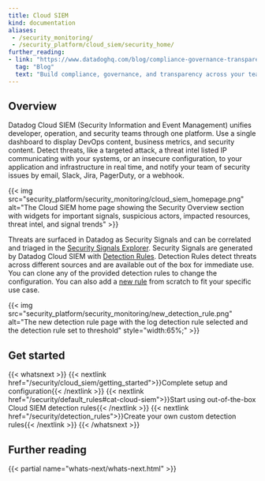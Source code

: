 ```yaml
---
title: Cloud SIEM
kind: documentation
aliases:
 - /security_monitoring/
 - /security_platform/cloud_siem/security_home/
further_reading:
- link: "https://www.datadoghq.com/blog/compliance-governance-transparency-with-datadog-audit-trail/"
  tag: "Blog"
  text: "Build compliance, governance, and transparency across your teams with Datadog Audit Trail"
---
```


## Overview

Datadog Cloud SIEM (Security Information and Event Management) unifies developer, operation, and security teams through one platform. Use a single dashboard to display DevOps content, business metrics, and security content. Detect threats, like a targeted attack, a threat intel listed IP communicating with your systems, or an insecure configuration, to your application and infrastructure in real time, and notify your team of security issues by email, Slack, Jira, PagerDuty, or a webhook.

{{< img src="security_platform/security_monitoring/cloud_siem_homepage.png" alt="The Cloud SIEM home page showing the Security Overview section with widgets for important signals, suspicious actors, impacted resources, threat intel, and signal trends" >}}

Threats are surfaced in Datadog as Security Signals and can be correlated and triaged in the [Security Signals Explorer][1]. Security Signals are generated by Datadog Cloud SIEM with [Detection Rules][2]. Detection Rules detect threats across different sources and are available out of the box for immediate use. You can clone any of the provided detection rules to change the configuration. You can also add a [new rule][3] from scratch to fit your specific use case.

{{< img src="security_platform/security_monitoring/new_detection_rule.png" alt="The new detection rule page with the log detection rule selected and the detection rule set to threshold" style="width:65%;" >}}

## Get started

{{< whatsnext >}}
  {{< nextlink href="/security/cloud_siem/getting_started">}}Complete setup and configuration{{< /nextlink >}}
  {{< nextlink href="/security/default_rules#cat-cloud-siem">}}Start using out-of-the-box Cloud SIEM detection rules{{< /nextlink >}}
  {{< nextlink href="/security/detection_rules">}}Create your own custom detection rules{{< /nextlink >}}
{{< /whatsnext >}}

## Further reading

{{< partial name="whats-next/whats-next.html" >}}

[1]: /security/explorer
[2]: /security/default_rules#cat-cloud-siem
[3]: /security/detection_rules